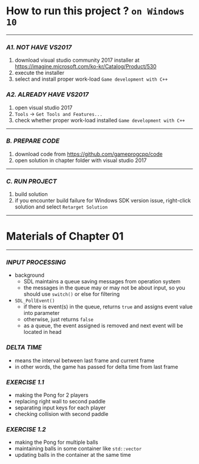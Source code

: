 
# How to run this project ? `on Windows 10`

---

### _A1. NOT HAVE VS2017_
1. download visual studio community 2017 installer at https://imagine.microsoft.com/ko-kr/Catalog/Product/530
2. execute the installer
3. select and install proper work-load `Game development with C++`

### _A2. ALREADY HAVE VS2017_
1. open visual studio 2017
2. `Tools` → `Get Tools and Features...`
3. check whether proper work-load installed `Game development with C++`

---

### _B. PREPARE CODE_
1. download code from https://github.com/gameprogcpp/code
2. open solution in chapter folder with visual studio 2017

---

### _C. RUN PROJECT_
1. build solution
2. if you encounter build failure for Windows SDK version issue, right-click solution and select `Retarget Solution`

---

# Materials of Chapter 01

---

### _INPUT PROCESSING_
- background
    - SDL maintains a queue saving messages from operation system
    - the messages in the queue may or may not be about input, so you should use `switch()` or else for filtering
- `SDL_PollEvent()`
    - if there is event(s) in the queue, returns `true` and assigns event value into parameter
    - otherwise, just returns `false`
    - as a queue, the event assigned is removed and next event will be located in head

### _DELTA TIME_
- means the interval between last frame and current frame
- in other words, the game has passed for delta time from last frame

### _EXERCISE 1.1_
- making the Pong for 2 players
- replacing right wall to second paddle
- separating input keys for each player
- checking collision with second paddle

### _EXERCISE 1.2_
- making the Pong for multiple balls
- maintaining balls in some container like `std::vector`
- updating balls in the container at the same time